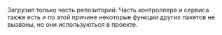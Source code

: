 Загрузил только часть репозиторий. Часть контроллера и сервиса также есть и по этой причине некоторые функции других пакетов не вызваны, но они используються в проекте.


